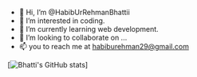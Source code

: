 - 👋 Hi, I’m @HabibUrRehmanBhattii
- 👀 I’m interested in coding.
- 🌱 I’m currently learning web development.
- 💞️ I’m looking to collaborate on ...
- 📫 you to reach me at habiburehman29@gmail.com

[![Bhatti's GitHub stats](https://github-readme-stats.vercel.app/api?username=HabibUrRehmanBhattii)]
<!---
HabibUrRehmanBhattii/HabibUrRehmanBhattii is a ✨ special ✨ repository because its `README.md` (this file) appears on your GitHub profile.
You can click the Preview link to take a look at your changes.
--->
